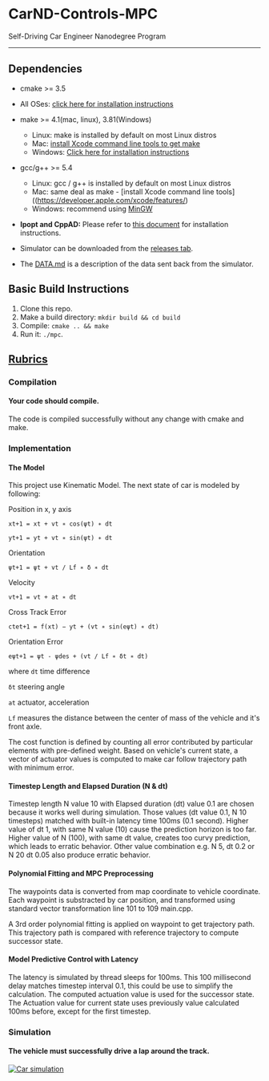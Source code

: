 # CarND-Controls-MPC
Self-Driving Car Engineer Nanodegree Program

---

## Dependencies

* cmake >= 3.5
 * All OSes: [click here for installation instructions](https://cmake.org/install/)
* make >= 4.1(mac, linux), 3.81(Windows)
  * Linux: make is installed by default on most Linux distros
  * Mac: [install Xcode command line tools to get make](https://developer.apple.com/xcode/features/)
  * Windows: [Click here for installation instructions](http://gnuwin32.sourceforge.net/packages/make.htm)
* gcc/g++ >= 5.4
  * Linux: gcc / g++ is installed by default on most Linux distros
  * Mac: same deal as make - [install Xcode command line tools]((https://developer.apple.com/xcode/features/)
  * Windows: recommend using [MinGW](http://www.mingw.org/)

* **Ipopt and CppAD:** Please refer to [this document](https://github.com/udacity/CarND-MPC-Project/blob/master/install_Ipopt_CppAD.md) for installation instructions.
* Simulator can be downloaded from the [releases tab](https://github.com/udacity/self-driving-car-sim/releases).
* The [DATA.md](./DATA.md) is a description of the data sent back from the simulator.


## Basic Build Instructions

1. Clone this repo.
2. Make a build directory: `mkdir build && cd build`
3. Compile: `cmake .. && make`
4. Run it: `./mpc`.

## [Rubrics](https://review.udacity.com/#!/rubrics/896/view)

### Compilation

#### Your code should compile.
The code is compiled successfully without any change with cmake and make.

### Implementation

#### The Model

This project use Kinematic Model. The next state of car is modeled by following:

Position in x, y axis

`x​t+1 ​​= x​t ​​+ v​t ​​∗ cos(ψ​t​​) ∗ dt`

`y​t+1 ​​= y​t ​​+ v​t​​ ∗ sin(ψ​t​​) ∗ dt`

Orientation

`ψ​t+1 ​​= ψ​t​​ + ​​​​​v​t / L​f ​​​​∗ δ ∗ dt`


Velocity 

`v​t+1​​ = v​t ​​+ a​t ​​∗ dt`

Cross Track Error

`cte​t+1​​ = f(x​t​​) − y​t​​ + (v​t​​ ∗ sin(eψ​t​​) ∗ dt)`

Orientation Error

`eψ​t+1 ​​= ψ​t - ψ​des ​​+ (v​t​ / ​L​f​ ​​​∗ δ​t​​ ∗ dt)​​​`

where
`dt` time difference

`δ​t` steering angle

`at` actuator, acceleration

`Lf`  measures the distance between the center of mass of the vehicle and it's front axle.

The cost function is defined by counting all error contributed by particular elements with pre-defined weight. Based on vehicle's current state, a vector of actuator values is computed to make car follow trajectory path with minimum error.
 
#### Timestep Length and Elapsed Duration (N & dt)

Timestep length N value 10 with Elapsed duration (dt) value 0.1 are chosen because it works well during simulation. Those values (dt value 0.1, N 10 timesteps) matched with built-in latency time 100ms (0.1 second). 
Higher value of dt 1, with same N value (10) cause the prediction horizon is too far.
Higher value of N (100), with same dt value, creates too curvy prediction, which leads to erratic behavior. 
Other value combination e.g. N 5, dt 0.2 or N 20 dt 0.05 also produce erratic behavior.
 
#### Polynomial Fitting and MPC Preprocessing

The waypoints data is converted from map coordinate to vehicle coordinate. Each waypoint is substracted by car position, and transformed using standard vector transformation line 101 to 109 main.cpp.

A 3rd order polynomial fitting is applied on waypoint to get trajectory path. This trajectory path is compared with reference trajectory to compute successor state. 


#### Model Predictive Control with Latency

The latency is simulated by thread sleeps for 100ms. This 100 millisecond delay matches timestep interval 0.1, this could be use to simplify the calculation. The computed actuation value is used for the successor state. The Actuation value for current state uses previously value calculated 100ms before, except for the first timestep.

### Simulation

#### The vehicle must successfully drive a lap around the track.

[![Car simulation](http://img.youtube.com/vi/b3jM-81nMM8/0.jpg)](http://www.youtube.com/watch?v=b3jM-81nMM8)

